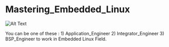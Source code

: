 # Mastering_Embedded_Linux

![Alt Text](https://www.google.com/imgres?imgurl=https%3A%2F%2Fmiro.medium.com%2Fv2%2Fresize%3Afit%3A1006%2F1*2gv90QtywLcGgz1vggOiYw.jpeg&tbnid=H2kDgLpMSL3vGM&vet=12ahUKEwjRwrKSqNuEAxUeUKQEHYjBAogQMygGegQIARBa..i&imgrefurl=https%3A%2F%2Fmedium.com%2F%40darshipatel%2Fembedded-linux-vi-hello-sh-3bb847b52c9d&docid=nxIEBuDEJ3VdpM&w=503&h=233&q=embedded%20linux&hl=ar&ved=2ahUKEwjRwrKSqNuEAxUeUKQEHYjBAogQMygGegQIARBa)

You can be one of these :
        1) Application_Engineer 
        2) Integrator_Engineer
        3) BSP_Engineer
to work in Embedded Linux Field.
